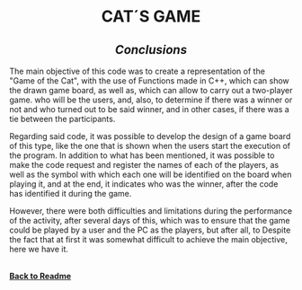 # <div align="center"> **CAT´S GAME**

## <div align="center"> ***Conclusions***

The main objective of this code was to create a representation of the "Game of the Cat", with the use of Functions made in C++, which can show the drawn game board, as well as, which can allow to carry out a two-player game. who will be the users, and, also, to determine if there was a winner or not and who turned out to be said winner, and in other cases, if there was a tie between the participants.

Regarding said code, it was possible to develop the design of a game board of this type, like the one that is shown when the users start the execution of the program. In addition to what has been mentioned, it was possible to make the code request and register the names of each of the players, as well as the symbol with which each one will be identified on the board when playing it, and at the end, it indicates who was the winner, after the code has identified it during the game.

However, there were both difficulties and limitations during the performance of the activity, after several days of this, which was to ensure that the game could be played by a user and the PC as the players, but after all, to Despite the fact that at first it was somewhat difficult to achieve the main objective, here we have it.
<br><br>


[**Back to Readme**](https://github.com/UP210419/UP210419_CPP/blob/main/U3/Readme.md) 